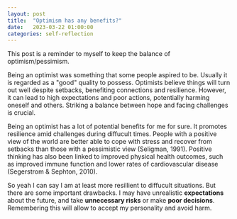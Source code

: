 ```yaml
---
layout: post
title:  "Optimism has any benefits?"
date:   2023-03-22 01:00:00
categories: self-reflection
---
```


This post is a reminder to myself to keep the balance of optimism/pessimism.

Being an optimist was something that some people aspired to be.
Usually it is regarded as a "good" quality to possess. Optimists believe things will turn out well despite setbacks, benefiting connections and resilience. However, it can lead to high expectations and poor actions, potentially harming oneself and others. Striking a balance between hope and facing challenges is crucial.

Being an optimist has a lot of potential benefits for me for sure.
It promotes resilience amid challenges during diffucult times.
People with a positive view of the world are better able to cope with stress and recover 
from setbacks than those with a pessimistic view (Seligman, 1991). Positive thinking has also been 
linked to improved physical health outcomes, such as improved immune function and lower rates of 
cardiovascular disease (Segerstrom & Sephton, 2010). 

So yeah I can say I am at least more resillient to 
diffucult situations. But there are some important drawbacks. I may have unrealistic **expectations** about the future, 
and take **unnecessary risks** or make **poor decisions**. Remembering this will allow to accept my personality and avoid harm.
